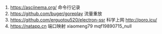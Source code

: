 1. https://asciinema.org/  命令行记录
2. https://github.com/buger/goreplay 流量重放
3. https://github.com/erguotou520/electron-ssr 科学上网 http://poro.icu/
4. https://natapp.cn 端口映射 xiaomeng79  mqf19890715_null